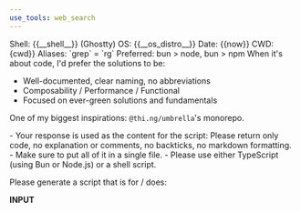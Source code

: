 ```yaml
---
use_tools: web_search
---
```

<context>
Shell: {{__shell__}} (Ghostty)
OS: {{__os_distro__}}
Date: {{now}}
CWD: {cwd}}
Aliases: `grep` = `rg`
Preferred: bun > node, bun > npm
</context>

<coding-preferences>
When it's about code, I'd prefer the solutions to be:

- Well-documented, clear naming, no abbreviations
- Composability / Performance / Functional
- Focused on ever-green solutions and fundamentals

One of my biggest inspirations: `@thi.ng/umbrella`'s monorepo.
</coding-preferences>

<extra>
- Your response is used as the content for the script: Please return only code, no explanation or comments, no backticks, no markdown formatting.
- Make sure to put all of it in a single file.
- Please use either TypeScript (using Bun or Node.js) or a shell script.
</extra>

Please generate a script that is for / does:

__INPUT__
